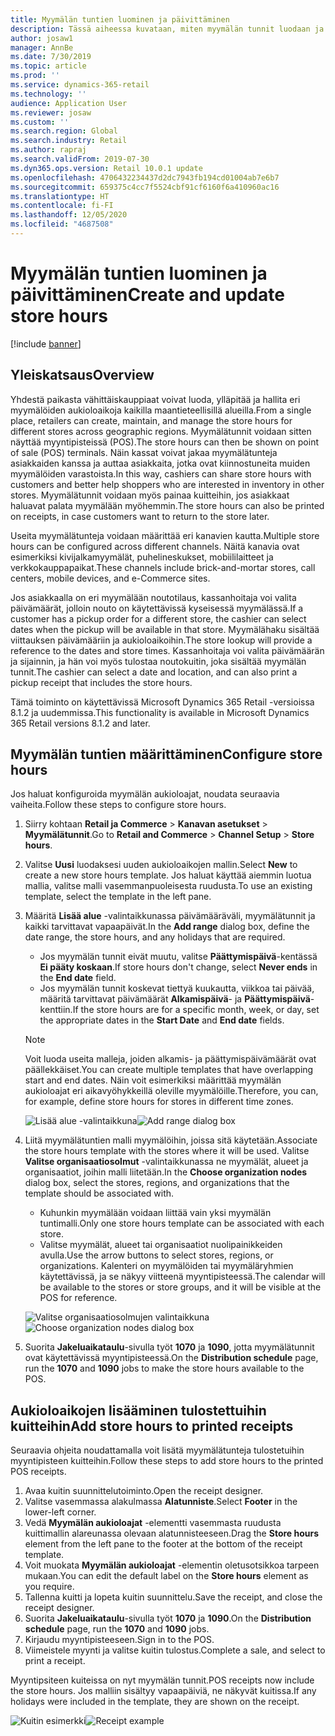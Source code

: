 ```yaml
---
title: Myymälän tuntien luominen ja päivittäminen
description: Tässä aiheessa kuvataan, miten myymälän tunnit luodaan ja päivitetään Commerce Headquarters -sovelluksessa.
author: josaw1
manager: AnnBe
ms.date: 7/30/2019
ms.topic: article
ms.prod: ''
ms.service: dynamics-365-retail
ms.technology: ''
audience: Application User
ms.reviewer: josaw
ms.custom: ''
ms.search.region: Global
ms.search.industry: Retail
ms.author: rapraj
ms.search.validFrom: 2019-07-30
ms.dyn365.ops.version: Retail 10.0.1 update
ms.openlocfilehash: 4706432234437d2dc7943fb194cd01004ab7e6b7
ms.sourcegitcommit: 659375c4cc7f5524cbf91cf6160f6a410960ac16
ms.translationtype: HT
ms.contentlocale: fi-FI
ms.lasthandoff: 12/05/2020
ms.locfileid: "4687508"
---
```

# <a name="create-and-update-store-hours"></a><span data-ttu-id="be682-103">Myymälän tuntien luominen ja päivittäminen</span><span class="sxs-lookup"><span data-stu-id="be682-103">Create and update store hours</span></span>

[!include [banner](../../includes/banner.md)]

## <a name="overview"></a><span data-ttu-id="be682-104">Yleiskatsaus</span><span class="sxs-lookup"><span data-stu-id="be682-104">Overview</span></span>

<span data-ttu-id="be682-105">Yhdestä paikasta vähittäiskauppiaat voivat luoda, ylläpitää ja hallita eri myymälöiden aukioloaikoja kaikilla maantieteellisillä alueilla.</span><span class="sxs-lookup"><span data-stu-id="be682-105">From a single place, retailers can create, maintain, and manage the store hours for different stores across geographic regions.</span></span> <span data-ttu-id="be682-106">Myymälätunnit voidaan sitten näyttää myyntipisteissä (POS).</span><span class="sxs-lookup"><span data-stu-id="be682-106">The store hours can then be shown on point of sale (POS) terminals.</span></span> <span data-ttu-id="be682-107">Näin kassat voivat jakaa myymälätunteja asiakkaiden kanssa ja auttaa asiakkaita, jotka ovat kiinnostuneita muiden myymälöiden varastoista.</span><span class="sxs-lookup"><span data-stu-id="be682-107">In this way, cashiers can share store hours with customers and better help shoppers who are interested in inventory in other stores.</span></span> <span data-ttu-id="be682-108">Myymälätunnit voidaan myös painaa kuitteihin, jos asiakkaat haluavat palata myymälään myöhemmin.</span><span class="sxs-lookup"><span data-stu-id="be682-108">The store hours can also be printed on receipts, in case customers want to return to the store later.</span></span>

<span data-ttu-id="be682-109">Useita myymälätunteja voidaan määrittää eri kanavien kautta.</span><span class="sxs-lookup"><span data-stu-id="be682-109">Multiple store hours can be configured across different channels.</span></span> <span data-ttu-id="be682-110">Näitä kanavia ovat esimerkiksi kivijalkamyymälät, puhelineskukset, mobiililaitteet ja verkkokauppapaikat.</span><span class="sxs-lookup"><span data-stu-id="be682-110">These channels include brick-and-mortar stores, call centers, mobile devices, and e-Commerce sites.</span></span>

<span data-ttu-id="be682-111">Jos asiakkaalla on eri myymälään noutotilaus, kassanhoitaja voi valita päivämäärät, jolloin nouto on käytettävissä kyseisessä myymälässä.</span><span class="sxs-lookup"><span data-stu-id="be682-111">If a customer has a pickup order for a different store, the cashier can select dates when the pickup will be available in that store.</span></span> <span data-ttu-id="be682-112">Myymälähaku sisältää viittauksen päivämääriin ja aukioloaikoihin.</span><span class="sxs-lookup"><span data-stu-id="be682-112">The store lookup will provide a reference to the dates and store times.</span></span> <span data-ttu-id="be682-113">Kassanhoitaja voi valita päivämäärän ja sijainnin, ja hän voi myös tulostaa noutokuitin, joka sisältää myymälän tunnit.</span><span class="sxs-lookup"><span data-stu-id="be682-113">The cashier can select a date and location, and can also print a pickup receipt that includes the store hours.</span></span>

<span data-ttu-id="be682-114">Tämä toiminto on käytettävissä Microsoft Dynamics 365 Retail -versioissa 8.1.2 ja uudemmissa.</span><span class="sxs-lookup"><span data-stu-id="be682-114">This functionality is available in Microsoft Dynamics 365 Retail versions 8.1.2 and later.</span></span>

## <a name="configure-store-hours"></a><span data-ttu-id="be682-115">Myymälän tuntien määrittäminen</span><span class="sxs-lookup"><span data-stu-id="be682-115">Configure store hours</span></span>

<span data-ttu-id="be682-116">Jos haluat konfiguroida myymälän aukioloajat, noudata seuraavia vaiheita.</span><span class="sxs-lookup"><span data-stu-id="be682-116">Follow these steps to configure store hours.</span></span>

1. <span data-ttu-id="be682-117">Siirry kohtaan **Retail ja Commerce** \> **Kanavan asetukset** \> **Myymälätunnit**.</span><span class="sxs-lookup"><span data-stu-id="be682-117">Go to **Retail and Commerce** \> **Channel Setup** \> **Store hours**.</span></span>
2. <span data-ttu-id="be682-118">Valitse **Uusi** luodaksesi uuden aukioloaikojen mallin.</span><span class="sxs-lookup"><span data-stu-id="be682-118">Select **New** to create a new store hours template.</span></span> <span data-ttu-id="be682-119">Jos haluat käyttää aiemmin luotua mallia, valitse malli vasemmanpuoleisesta ruudusta.</span><span class="sxs-lookup"><span data-stu-id="be682-119">To use an existing template, select the template in the left pane.</span></span>
3. <span data-ttu-id="be682-120">Määritä **Lisää alue** -valintaikkunassa päivämääräväli, myymälätunnit ja kaikki tarvittavat vapaapäivät.</span><span class="sxs-lookup"><span data-stu-id="be682-120">In the **Add range** dialog box, define the date range, the store hours, and any holidays that are required.</span></span>

    - <span data-ttu-id="be682-121">Jos myymälän tunnit eivät muutu, valitse **Päättymispäivä**-kentässä **Ei pääty koskaan**.</span><span class="sxs-lookup"><span data-stu-id="be682-121">If store hours don't change, select **Never ends** in the **End date** field.</span></span>
    - <span data-ttu-id="be682-122">Jos myymälän tunnit koskevat tiettyä kuukautta, viikkoa tai päivää, määritä tarvittavat päivämäärät **Alkamispäivä**- ja **Päättymispäivä**-kenttiin.</span><span class="sxs-lookup"><span data-stu-id="be682-122">If the store hours are for a specific month, week, or day, set the appropriate dates in the **Start Date** and **End date** fields.</span></span>

    > [!NOTE]
    > <span data-ttu-id="be682-123">Voit luoda useita malleja, joiden alkamis- ja päättymispäivämäärät ovat päällekkäiset.</span><span class="sxs-lookup"><span data-stu-id="be682-123">You can create multiple templates that have overlapping start and end dates.</span></span> <span data-ttu-id="be682-124">Näin voit esimerkiksi määrittää myymälän aukioloajat eri aikavyöhykkeillä oleville myymälöille.</span><span class="sxs-lookup"><span data-stu-id="be682-124">Therefore, you can, for example, define store hours for stores in different time zones.</span></span>

    <span data-ttu-id="be682-125">![Lisää alue -valintaikkuna](../dev-itpro/media/Storehours1.png "Lisää alue -valintaikkuna")</span><span class="sxs-lookup"><span data-stu-id="be682-125">![Add range dialog box](../dev-itpro/media/Storehours1.png "Add range dialog box")</span></span>

4. <span data-ttu-id="be682-126">Liitä myymälätuntien malli myymälöihin, joissa sitä käytetään.</span><span class="sxs-lookup"><span data-stu-id="be682-126">Associate the store hours template with the stores where it will be used.</span></span> <span data-ttu-id="be682-127">Valitse **Valitse organisaatiosolmut** -valintaikkunassa ne myymälät, alueet ja organisaatiot, joihin malli liitetään.</span><span class="sxs-lookup"><span data-stu-id="be682-127">In the **Choose organization nodes** dialog box, select the stores, regions, and organizations that the template should be associated with.</span></span>

    - <span data-ttu-id="be682-128">Kuhunkin myymälään voidaan liittää vain yksi myymälän tuntimalli.</span><span class="sxs-lookup"><span data-stu-id="be682-128">Only one store hours template can be associated with each store.</span></span>
    - <span data-ttu-id="be682-129">Valitse myymälät, alueet tai organisaatiot nuolipainikkeiden avulla.</span><span class="sxs-lookup"><span data-stu-id="be682-129">Use the arrow buttons to select stores, regions, or organizations.</span></span> <span data-ttu-id="be682-130">Kalenteri on myymälöiden tai myymäläryhmien käytettävissä, ja se näkyy viitteenä myyntipisteessä.</span><span class="sxs-lookup"><span data-stu-id="be682-130">The calendar will be available to the stores or store groups, and it will be visible at the POS for reference.</span></span>

    <span data-ttu-id="be682-131">![Valitse organisaatiosolmujen valintaikkuna](../dev-itpro/media/Storehours2.png "Valitse organisaatiosolmujen valintaikkuna")</span><span class="sxs-lookup"><span data-stu-id="be682-131">![Choose organization nodes dialog box](../dev-itpro/media/Storehours2.png "Choose organization nodes dialog box")</span></span>

5. <span data-ttu-id="be682-132">Suorita **Jakeluaikataulu**-sivulla työt **1070** ja **1090**, jotta myymälätunnit ovat käytettävissä myyntipisteessä.</span><span class="sxs-lookup"><span data-stu-id="be682-132">On the **Distribution schedule** page, run the **1070** and **1090** jobs to make the store hours available to the POS.</span></span>

## <a name="add-store-hours-to-printed-receipts"></a><span data-ttu-id="be682-133">Aukioloaikojen lisääminen tulostettuihin kuitteihin</span><span class="sxs-lookup"><span data-stu-id="be682-133">Add store hours to printed receipts</span></span>

<span data-ttu-id="be682-134">Seuraavia ohjeita noudattamalla voit lisätä myymälätunteja tulostetuihin myyntipisteen kuitteihin.</span><span class="sxs-lookup"><span data-stu-id="be682-134">Follow these steps to add store hours to the printed POS receipts.</span></span>

1. <span data-ttu-id="be682-135">Avaa kuitin suunnittelutoiminto.</span><span class="sxs-lookup"><span data-stu-id="be682-135">Open the receipt designer.</span></span>
2. <span data-ttu-id="be682-136">Valitse vasemmassa alakulmassa **Alatunniste**.</span><span class="sxs-lookup"><span data-stu-id="be682-136">Select **Footer** in the lower-left corner.</span></span>
3. <span data-ttu-id="be682-137">Vedä **Myymälän aukioloajat** -elementti vasemmasta ruudusta kuittimallin alareunassa olevaan alatunnisteeseen.</span><span class="sxs-lookup"><span data-stu-id="be682-137">Drag the **Store hours** element from the left pane to the footer at the bottom of the receipt template.</span></span>
4. <span data-ttu-id="be682-138">Voit muokata **Myymälän aukioloajat** -elementin oletusotsikkoa tarpeen mukaan.</span><span class="sxs-lookup"><span data-stu-id="be682-138">You can edit the default label on the **Store hours** element as you require.</span></span>
5. <span data-ttu-id="be682-139">Tallenna kuitti ja lopeta kuitin suunnittelu.</span><span class="sxs-lookup"><span data-stu-id="be682-139">Save the receipt, and close the receipt designer.</span></span>
6. <span data-ttu-id="be682-140">Suorita **Jakeluaikataulu**-sivulla työt **1070** ja **1090**.</span><span class="sxs-lookup"><span data-stu-id="be682-140">On the **Distribution schedule** page, run the **1070** and **1090** jobs.</span></span>
7. <span data-ttu-id="be682-141">Kirjaudu myyntipisteeseen.</span><span class="sxs-lookup"><span data-stu-id="be682-141">Sign in to the POS.</span></span>
8. <span data-ttu-id="be682-142">Viimeistele myynti ja valitse kuitin tulostus.</span><span class="sxs-lookup"><span data-stu-id="be682-142">Complete a sale, and select to print a receipt.</span></span>

<span data-ttu-id="be682-143">Myyntipsiteen kuiteissa on nyt myymälän tunnit.</span><span class="sxs-lookup"><span data-stu-id="be682-143">POS receipts now include the store hours.</span></span> <span data-ttu-id="be682-144">Jos malliin sisältyy vapaapäiviä, ne näkyvät kuitissa.</span><span class="sxs-lookup"><span data-stu-id="be682-144">If any holidays were included in the template, they are shown on the receipt.</span></span>

<span data-ttu-id="be682-145">![Kuitin esimerkki](../dev-itpro/media/Storehours3.png "Kuitin esimerkki")</span><span class="sxs-lookup"><span data-stu-id="be682-145">![Receipt example](../dev-itpro/media/Storehours3.png "Receipt example")</span></span>
